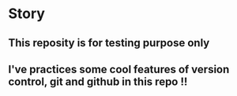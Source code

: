 # Story

## This reposity is for testing purpose only

## I've practices some cool features of version control, git and github in this repo !!

